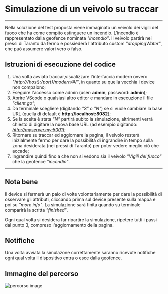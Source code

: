 # Simulazione di un veivolo su traccar

***
Nella soluzione del test proposta viene immaginato un veivolo dei vigili del fuoco che ha come compito estinguere un incendio. L'incendio è rappresentato dalla geofence nominata _"incendio"_. Il veivolo partirà nei pressi di Taranto da fermo e possiederà l'attributo custom _"droppingWater"_, che può assumere valori vero o falso.

## Istruzioni di esecuzione del codice

1. Una volta avviato traccar,visualizzare l'interfaccia modern ovvero _"http://{host}:{port}/modern/#/"_, in quanto su quella vecchia i device non compaiono;
2. Eseguire l'accesso come admin (user: **admin**, password: **admin**);
3. Aprire VScode o qualsiasi altro editor e mandare in esecuzione il file _"client.go"_;
4. Da terminale scegliere (digitando _"S"_ o _"N"_) se si vuole cambiare la base URL (quella di default è **http://localhost:8082**);
5. Se la scelta è stata _"N"_ partirà subito la simulazione, altrimenti verrà chiesto di digitare la nuova base URL (ad esempio digitando: _http://myserver.my:5001_);
6. Ritornare su traccar ed aggiornare la pagina, il veivolo resterà inizialmente fermo per dare la possibilità di ingrandire in tempo sulla zona desiderata (nei pressi di Taranto) per poter vedere meglio ciò che accade;
7. Ingrandire quindi fino a che non si vedono sia il veivolo _"Vigili del fuoco"_ che la geofence _"incendio"_.

***

## Nota bene

Il device si fermerà un paio di volte volontariamente per dare la possibilità di osservare gli attributi, cliccando prima sul device presente sulla mappa e poi su _"more info"_. La simulazione sarà finita quando su terminale comparirà la scritta _"finished"_.

Ogni qual volta si desidera far ripartire la simulazione, ripetere tutti i passi dal punto 3, compreso l'aggiornamento della pagina.

## Notifiche

Una volta avviata la simulazone correttamente saranno ricevute notifiche ogni qual volta il dispositivo entra o esce dalla geofence.

## Immagine del percorso

![percorso image](/ "percorso effettutao in una simulazione")
